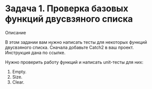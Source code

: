# Задача 1. Проверка базовых функций двусвзяного списка
Описание

В этом задании вам нужно написать тесты для некоторых функций двусвзяного списка. Сначала добавьте Catch2 в ваш проект. Инструкция дана по ссылке.

Нужно проверить работу функций и написать unit-тесты для них:

1. Empty.
1. Size.
1. Clear.
